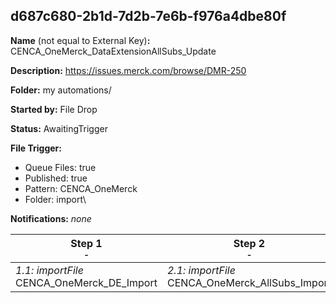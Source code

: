 ## d687c680-2b1d-7d2b-7e6b-f976a4dbe80f

**Name** (not equal to External Key)**:** CENCA_OneMerck_DataExtensionAllSubs_Update

**Description:** https://issues.merck.com/browse/DMR-250

**Folder:** my automations/

**Started by:** File Drop

**Status:** AwaitingTrigger

**File Trigger:**

* Queue Files: true
* Published: true
* Pattern: CENCA_OneMerck
* Folder:  import\

**Notifications:** _none_


| Step 1<br>_<small>-</small>_ | Step 2<br>_<small>-</small>_ |
| --- | --- |
| _1.1: importFile_<br>CENCA_OneMerck_DE_Import | _2.1: importFile_<br>CENCA_OneMerck_AllSubs_Import |

